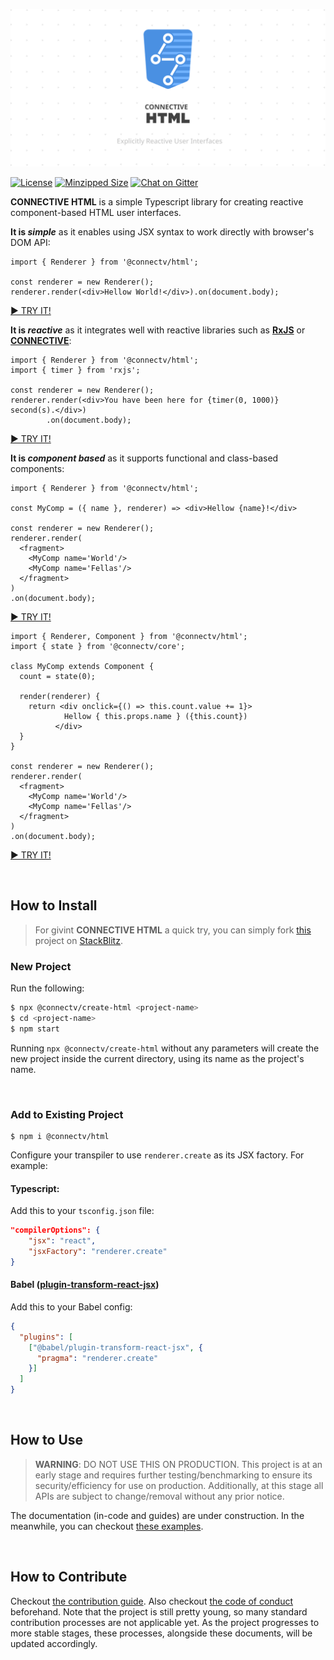 ![CONNECTIVE HTML](https://raw.githubusercontent.com/CONNECT-platform/connective-html/master/repo-banner.svg?sanitize=true)

[![License](https://badgen.net/github/license/CONNECT-platform/connective-html?icon=github)](LICENSE)
[![Minzipped Size](https://badgen.net/bundlephobia/minzip/@connectv/html@latest?icon=npm&color=green)](https://bundlephobia.com/result?p=@connectv/html@latest)
[![Chat on Gitter](https://badgen.net/badge/chat%20on/gitter?icon=gitter&color=purple)](https://gitter.im/connectv/community)

**CONNECTIVE HTML** is a simple Typescript library for creating reactive component-based HTML user interfaces. 

**It is _simple_** as it enables using JSX syntax to work directly with browser's DOM API:
```tsx
import { Renderer } from '@connectv/html';

const renderer = new Renderer();
renderer.render(<div>Hellow World!</div>).on(document.body);
```
[► TRY IT!](https://stackblitz.com/edit/connective-html-hellowworld?file=index.tsx)

**It is _reactive_** as it integrates well with reactive libraries such as [**RxJS**](https://github.com/ReactiveX/rxjs) or [**CONNECTIVE**](https://github.com/CONNECT-platform/connective):
```tsx
import { Renderer } from '@connectv/html';
import { timer } from 'rxjs';

const renderer = new Renderer();
renderer.render(<div>You have been here for {timer(0, 1000)} second(s).</div>)
        .on(document.body);
```
[► TRY IT!](https://stackblitz.com/edit/connective-html-timer?file=index.tsx)

**It is _component based_** as it supports functional and class-based components:
```tsx
import { Renderer } from '@connectv/html';

const MyComp = ({ name }, renderer) => <div>Hellow {name}!</div>

const renderer = new Renderer();
renderer.render(
  <fragment>
    <MyComp name='World'/>
    <MyComp name='Fellas'/>
  </fragment>
)
.on(document.body);
```
[► TRY IT!](https://stackblitz.com/edit/connective-html-basic-component?file=index.tsx)

```tsx
import { Renderer, Component } from '@connectv/html';
import { state } from '@connectv/core';

class MyComp extends Component {
  count = state(0);

  render(renderer) {
    return <div onclick={() => this.count.value += 1}>
            Hellow { this.props.name } ({this.count})
          </div>
  }
}

const renderer = new Renderer();
renderer.render(
  <fragment>
    <MyComp name='World'/>
    <MyComp name='Fellas'/>
  </fragment>
)
.on(document.body);
```
[► TRY IT!](https://stackblitz.com/edit/connective-html-basic-component-class?file=index.tsx)

<br>

## How to Install
> For givint **CONNECTIVE HTML** a quick try, you can simply
> fork [this](https://stackblitz.com/edit/connective-html-hellowworld) project on [StackBlitz](https://stackblitz.com).


### New Project
Run the following:
```bash
$ npx @connectv/create-html <project-name>
$ cd <project-name>
$ npm start
```

Running `npx @connectv/create-html` without any parameters will create the new project inside the current directory, using its name as the project's name.

<br>

### Add to Existing Project
```
$ npm i @connectv/html
```
Configure your transpiler to use `renderer.create` as its JSX factory. For example:

#### Typescript:
Add this to your `tsconfig.json` file:
```json
"compilerOptions": {
    "jsx": "react",
    "jsxFactory": "renderer.create"
}
```

#### Babel ([plugin-transform-react-jsx](https://babeljs.io/docs/en/babel-plugin-transform-react-jsx))
Add this to your Babel config:
```json
{
  "plugins": [
    ["@babel/plugin-transform-react-jsx", {
      "pragma": "renderer.create"
    }]
  ]
}
```

<br>

## How to Use
> **WARNING**: DO NOT USE THIS ON PRODUCTION. This project is at an early stage and requires further testing/benchmarking to ensure its security/efficiency for use on production. Additionally, at this stage all APIs are subject to change/removal without any prior notice.

The documentation (in-code and guides) are under construction. In the meanwhile, you can checkout [these examples](https://github.com/CONNECT-platform/connective-html/wiki/Examples).

<br>

## How to Contribute
Checkout [the contribution guide](CONTRIBUTING.md). Also checkout [the code of conduct](CODE_OF_CONDUCT.md) beforehand. Note that the project is still pretty young, so many standard contribution processes are not applicable yet. As the project progresses to more stable stages, these processes, alongside these documents, will be updated accordingly.

<br>
<br>
